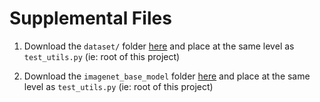# Supplemental Files

1. Download the `dataset/` folder [here](https://drive.google.com/drive/folders/1Of8tTEaG9HWjNo37ABwLn2bT0rGBN2RL?usp=sharing) and place at the same level as `test_utils.py` (ie: root of this project)

2. Download the `imagenet_base_model` folder [here](https://drive.google.com/drive/folders/1pYN5b9n6n5HwST7_Q5cVk5NY8x622FJQ?usp=sharing) and place at the same level as `test_utils.py` (ie: root of this project)
